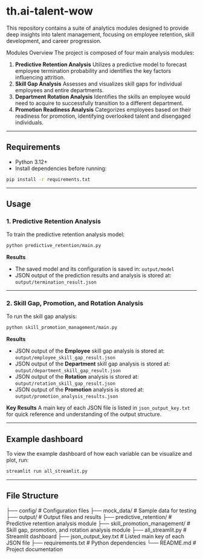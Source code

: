 # th.ai-talent-wow

This repository contains a suite of analytics modules designed to provide deep insights into talent management, focusing on employee retention, skill development, and career progression.

Modules Overview
The project is composed of four main analysis modules:
1. **Predictive Retention Analysis**
  Utilizes a predictive model to forecast employee termination probability and identifies the key factors influencing attrition.
2. **Skill Gap Analysis**
  Assesses and visualizes skill gaps for individual employees and entire departments.
3. **Department Rotation Analysis**
  Identifies the skills an employee would need to acquire to successfully transition to a different department.
4. **Promotion Readiness Analysis**
  Categorizes employees based on their readiness for promotion, identifying overlooked talent and disengaged individuals.

---

## Requirements
- Python 3.12+
- Install dependencies before running:
```bash
pip install -r requirements.txt
```

---
## Usage
### 1. Predictive Retention Analysis
To train the predictive retention analysis model:
```bash
python predictive_retention/main.py
```

**Results**
- The saved model and its configuration is saved in:
  ```output/model```
- JSON output of the prediction results and analysis is stored at:
  ```output/termination_result.json```

---

### 2. Skill Gap, Promotion, and Rotation Analysis
To run the skill gap analysis:
```bash
python skill_promotion_management/main.py
```

**Results**
- JSON output of the **Employee** skill gap analysis is stored at:
  ```output/employee_skill_gap_result.json```
- JSON output of the **Department** skill gap analysis is stored at:
  ```output/department_skill_gap_result.json```
- JSON output of the **Rotation** analysis is stored at:
  ```output/rotation_skill_gap_result.json```
- JSON output of the **Promotion** analysis is stored at:
  ```output/promotion_analysis_results.json```

**Key Results**
A main key of each JSON file is listed in ```json_output_key.txt``` for quick reference and understanding of the output structure.

---

## Example dashboard 
To view the example dashboard of how each variable can be visualize and plot, run:
```bash
streamlit run all_streamlit.py
```

---

## File Structure
├── config/                     # Configuration files
├── mock_data/                  # Sample data for testing
├── output/                     # Output files and results
├── predictive_retention/       # Predictive retention analysis module
├── skill_promotion_management/ # Skill gap, promotion, and rotation analysis module
├── all_streamlit.py            # Streamlit dashboard
├── json_output_key.txt         # Listed main key of each JSON file
├── requirements.txt            # Python dependencies
└── README.md                   # Project documentation
